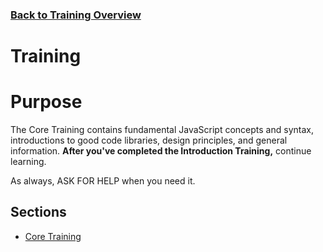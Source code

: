 ### [Back to Training Overview](../)

# Training

# Purpose

The Core Training contains fundamental JavaScript concepts and syntax, introductions to good code libraries, design principles, and general information.  **After you've completed the Introduction Training,** continue learning.

As always, ASK FOR HELP when you need it.

## Sections

- [Core Training](./core.md)